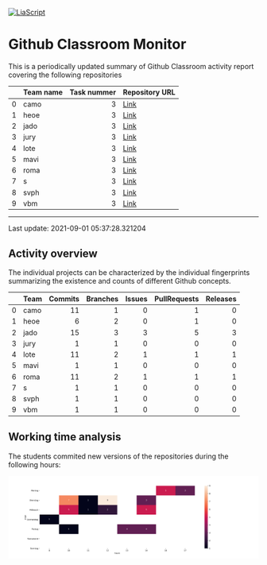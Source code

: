 <!--
author:   _
email:    _

version:  0.0.1
language: en

-->

[![LiaScript](https://raw.githubusercontent.com/LiaScript/LiaScript/master/badges/course.svg)](https://liascript.github.io/course/?https://github.com/SebastianZug/GitHubClassroomTutorFeedback/blob/main/README.md)

# Github Classroom Monitor

This is a periodically updated summary of Github Classroom activity report covering the following repositories

<!-- data-type="none" -->
|    | Team name   |   Task nummer | Repository URL                                                                                               |
|---:|:------------|--------------:|:-------------------------------------------------------------------------------------------------------------|
|  0 | camo        |             3 | [Link](git://github.com/Ifi-Softwareentwicklung-SoSe2021/softwareentwicklung_aufgabe3_sose2021_mb-camo.git)  |
|  1 | heoe        |             3 | [Link](git://github.com/Ifi-Softwareentwicklung-SoSe2021/softwareentwicklung_aufgabe3_sose2021_mb-heoe.git)  |
|  2 | jado        |             3 | [Link](git://github.com/Ifi-Softwareentwicklung-SoSe2021/softwareentwicklung_aufgabe3_sose2021_mb-jado.git)  |
|  3 | jury        |             3 | [Link](git://github.com/Ifi-Softwareentwicklung-SoSe2021/softwareentwicklung_aufgabe3_sose2021_mb-jury.git)  |
|  4 | lote        |             3 | [Link](git://github.com/Ifi-Softwareentwicklung-SoSe2021/softwareentwicklung_aufgabe3_sose2021_mb-lote.git)  |
|  5 | mavi        |             3 | [Link](git://github.com/Ifi-Softwareentwicklung-SoSe2021/softwareentwicklung_aufgabe3_sose2021_mb-ma-vi.git) |
|  6 | roma        |             3 | [Link](git://github.com/Ifi-Softwareentwicklung-SoSe2021/softwareentwicklung_aufgabe3_sose2021_mb-roma.git)  |
|  7 | s           |             3 | [Link](git://github.com/Ifi-Softwareentwicklung-SoSe2021/softwareentwicklung_aufgabe3_sose2021_mb-s.git)     |
|  8 | svph        |             3 | [Link](git://github.com/Ifi-Softwareentwicklung-SoSe2021/softwareentwicklung_aufgabe3_sose2021_mb-svph.git)  |
|  9 | vbm         |             3 | [Link](git://github.com/Ifi-Softwareentwicklung-SoSe2021/softwareentwicklung_aufgabe3_sose2021_mb-vbm.git)   |

----------------------------------------------------- 

Last update: 2021-09-01 05:37:28.321204

## Activity overview

The individual projects can be characterized by the individual fingerprints summarizing the existence and counts of different Github concepts.

<!-- data-type="none" -->
|    | Team   |   Commits |   Branches |   Issues |   PullRequests |   Releases |
|---:|:-------|----------:|-----------:|---------:|---------------:|-----------:|
|  0 | camo   |        11 |          1 |        0 |              1 |          0 |
|  1 | heoe   |         6 |          2 |        0 |              1 |          0 |
|  2 | jado   |        15 |          3 |        3 |              5 |          3 |
|  3 | jury   |         1 |          1 |        0 |              0 |          0 |
|  4 | lote   |        11 |          2 |        1 |              1 |          1 |
|  5 | mavi   |         1 |          1 |        0 |              0 |          0 |
|  6 | roma   |        11 |          2 |        1 |              1 |          1 |
|  7 | s      |         1 |          1 |        0 |              0 |          0 |
|  8 | svph   |         1 |          1 |        0 |              0 |          0 |
|  9 | vbm    |         1 |          1 |        0 |              0 |          0 |

## Working time analysis

The students commited new versions of the repositories during the following hours:

![image](./example/notebooks/F_TimeStatistics.png)



